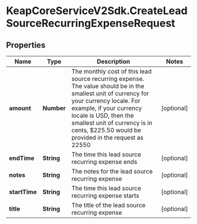 # KeapCoreServiceV2Sdk.CreateLeadSourceRecurringExpenseRequest

## Properties

Name | Type | Description | Notes
------------ | ------------- | ------------- | -------------
**amount** | **Number** | The monthly cost of this lead source recurring expense. The value should be in the smallest unit of currency for your currency locale. For example, if your currency locale is USD, then the smallest unit of currency is in cents, $225.50 would be provided in the request as 22550 | [optional] 
**endTime** | **String** | The time this lead source recurring expense ends | [optional] 
**notes** | **String** | The notes for the lead source recurring expense | [optional] 
**startTime** | **String** | The time this lead source recurring expense starts | [optional] 
**title** | **String** | The title of the lead source recurring expense | [optional] 


